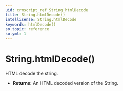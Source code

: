 ```yaml
---
uid: crmscript_ref_String_htmlDecode
title: String.htmlDecode()
intellisense: String.htmlDecode
keywords: htmlDecode()
so.topic: reference
so.yml: 1
---
```


# String.htmlDecode()

HTML decode the string.

* **Returns:** An HTML decoded version of the String.
